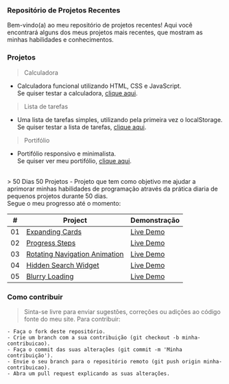 ### Repositório de Projetos Recentes

Bem-vindo(a) ao meu repositório de projetos recentes! Aqui você encontrará alguns dos meus projetos mais recentes, que mostram as minhas habilidades e conhecimentos.

### Projetos

> Calculadora
- Calculadora funcional utilizando HTML, CSS e JavaScript.<br>
Se quiser testar a calculadora, [clique aqui](https://bernardomrl-calculator.netlify.app).
> Lista de tarefas
- Uma lista de tarefas simples, utilizando pela primeira vez o localStorage.<br>
Se quiser testar a lista de tarefas, [clique aqui](https://bernardomrl-todo.netlify.app).
> Portifólio
- Portifólio responsivo e minimalista.<br> 
Se quiser ver meu portifólio, [clique aqui](https://bernardomrl.netlify.app).
<br>
> 50 Dias 50 Projetos
- Projeto que tem como objetivo me ajudar a aprimorar minhas habilidades de programação através da prática diaria de pequenos projetos durante 50 dias.<br>
Segue o meu progresso até o momento: 
<br>

|  #  | Project                                                                                                                     | Demonstração                                                                      |
| :-: | --------------------------------------------------------------------------------------------------------------------------- | --------------------------------------------------------------------------------- |
| 01  | [Expanding Cards](https://github.com/bernardomrl/projetos/tree/main/50days50projects/01-expanding-cards)                    | [Live Demo](https://50projects50days.com/projects/expanding-cards/)               |
| 02  | [Progress Steps](https://github.com/bernardomrl/projetos/tree/main/50days50projects/02-progress-steps)                      | [Live Demo](https://50projects50days.com/projects/progress-steps/)                |
| 03  | [Rotating Navigation Animation](https://github.com/bernardomrl/projetos/tree/main/50days50projects/03-rotating-navigation)  | [Live Demo](https://50projects50days.com/projects/rotating-navigation-animation/) |
| 04  | [Hidden Search Widget](https://github.com/bernardomrl/projetos/tree/main/50days50projects/04-hidden-search-widget)          | [Live Demo](https://50projects50days.com/projects/hidden-search-widget/)          |
| 05  | [Blurry Loading](https://github.com/bernardomrl/projetos/tree/main/50days50projects/05-blurry-loading)                      | [Live Demo](https://50projects50days.com/projects/blurry-loading/)                |

### Como contribuir
> Sinta-se livre para enviar sugestões, correções ou adições ao código fonte do meu site. Para contribuir:

    - Faça o fork deste repositório.
    - Crie um branch com a sua contribuição (git checkout -b minha-contribuicao).
    - Faça o commit das suas alterações (git commit -m 'Minha contribuição').
    - Envie o seu branch para o repositório remoto (git push origin minha-contribuicao).
    - Abra um pull request explicando as suas alterações.
